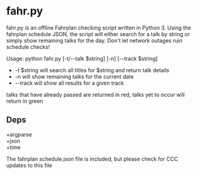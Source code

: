 fahr.py
=======

fahr.py is an offline Fahrplan checking script written in Python 3.  Using the fahrplan 
schedule JSON, the script will either search for a talk by string or simply show remaining 
talks for the day.  Don't let network outages ruin schedule checks!

Usage: python fahr.py [-t/--talk $string] [-n] [--track $string]

+ -t $string will search all titles for $string and return talk details  
+ -n will show remaining talks for the current date  
+ --track will show all results for a given track  

talks that have already passed are returned in red, talks yet to occur will return in green

Deps
----

+argparse  
+json  
+time  

The fahrplan schedule.json file is included, but please check for CCC updates to this file
